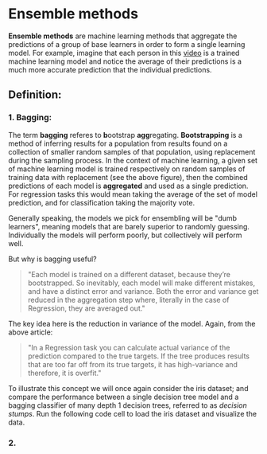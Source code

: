 # Ensemble methods

**Ensemble methods** are machine learning methods that aggregate the predictions of a group of base learners in order to form a single learning model. For example, imagine that each person in this [video](https://www.youtube.com/watch?v=iOucwX7Z1HU&t=203s) is a trained machine learning model and notice the average of their predictions is a much more accurate prediction that the individual predictions.

## Definition:

### 1. Bagging:

The term **bagging** referes to **b**ootstrap **agg**regating. **Bootstrapping** is a method of inferring results for a population from results found on a collection of smaller random samples of that population, using replacement during the sampling process. In the context of machine learning, a given set of machine learning model is trained respectively on random samples of training data with replacement (see the above figure), then the combined predictions of each model is **aggregated** and used as a single prediction. For regression tasks this would mean taking the average of the set of model prediction, and for classification taking the majority vote.  

Generally speaking, the models we pick for ensembling will be "dumb learners", meaning models that are barely superior to randomly guessing. Individually the models will perform poorly, but collectively will perform well. 

But why is bagging useful?

> "Each model is trained on a different dataset, because they’re bootstrapped. So inevitably, each model will make different mistakes, and have a distinct error and variance. Both the error and variance get reduced in the aggregation step where, literally in the case of Regression, they are averaged out."

The key idea here is the reduction in variance of the model. Again, from the above article:

> "In a Regression task you can calculate actual variance of the prediction compared to the true targets. If the tree produces results that are too far off from its true targets, it has high-variance and therefore, it is overfit."

To illustrate this concept we will once again consider the iris dataset; and compare the performance between a single decision tree model and a bagging classifier of many depth 1 decision trees, referred to as *decision stumps*. Run the following code cell to load the iris dataset and visualize the data. 

### 2. 
